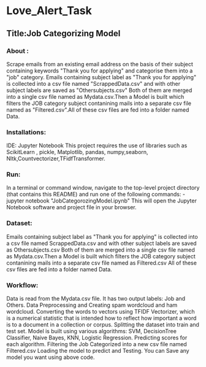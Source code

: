 # Love_Alert_Task

## Title:Job Categorizing Model

### About :
Scrape emails from an existing email address on the basis of their subject containing keywords "Thank you for applying" and categorise them into a "job" category.
Emails containing subject label as "Thank you for applying" is collected into a csv file named "ScrappedData.csv" and with other subject labels are saved as "Othersubjects.csv"
Both of them are merged into a single csv file named as Mydata.csv.Then a Model is built which filters the JOB category subject contanining mails into a separate csv file named as "Filtered.csv".All of these csv files are fed into a folder named Data.

### Installations: 
IDE: Jupyter Notebook
This project requires the use of libraries such as ScikitLearn , pickle, Matplotlib, pandas, numpy,seaborn, Nltk,Countvectorizer,TFidfTransformer.

### Run:
In a terminal or command window, navigate to the top-level project directory (that contains this README) and run one of the following commands:
-jupyter notebook "JobCategorozingModel.ipynb"
This will open the Jupyter Notebook software and project file in your browser.

### Dataset:
Emails containing subject label as "Thank you for applying" is collected into a csv file named ScrappedData.csv and with other subject labels are saved as Othersubjects.csv
Both of them are merged into a single csv file named as Mydata.csv.Then a Model is built which filters the JOB category subject contanining mails into a separate csv file named as Filtered.csv
All of these csv files are fed into a folder named Data.


### Workflow:
Data is read from the Mydata.csv file.
It has two output labels: Job and Others.
Data Preprocessing and Creating spam wordcloud and ham wordcloud.
Converting the words to vectors using TFIDF Vectorizer, which is a numerical statistic that is intended how to reflect how important a word is to a document in a collection or corpus.
Splitting the dataset into train and test set.
Model is built using various algorithms: SVM, DecisionTree Classifier, Naive Bayes, KNN, Logistic Regression.
Predicting scores for each algorithm.
Filtering the Job Categorized into a new csv file named Filtered.csv
Loading the model to predict and Testing. 
You can Save any model you want using above code.
